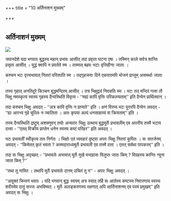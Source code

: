 +++
title = "10  अर्तिनाशनं मुख्यम्"

+++
# 

## अर्तिनाशनं मुख्यम्

![](magazine_images/img-1658309210Bal3.jpg)

जपानदेशे यदा भगवतः बुद्धस्य महान् प्रभावः आसीत् तदा प्रवृत्ता घटना एषा । तस्मिन् काले सर्वत्र शान्तिः प्रसृता आसीत् । युद्धं क्वापि न प्रवर्तते स्म । तस्मात् बहवः भटाः वृत्तिहीनाः जाताः ।

कश्चन भटः वृत्त्यभावात् नितरां परितपति स्म । तद्गृहजनाः दिने एकवारमपि भोजनं प्राप्तुम् असमर्थाः जाताः ।

तस्य गृहात् अनतिदूरे किञ्चन बुद्धमन्दिरम् आसीत् । तत्र भिक्षुद्वयं निवसति स्म । भटः तत् मन्दिरं गत्वा तौ भिक्षू नमस्कृत्य स्वस्य गृहस्य दैन्यस्थितिं विवृत्य - ‘‘मह्यं कापि वृत्तिः परिकल्प्यताम्’’ इति दैन्येन प्रार्थितवान् ।

तदा कश्चन भिक्षुः अवदत् - ‘‘अत्र कापि वृत्तिः न प्राप्यते’’ इति । क्षणं विरम्य भटः पुनरपि दैन्येन अवदत् - ‘‘ह्यः आरभ्य गृहे चुल्लिः न ज्वालिता । अतः कृपया अल्पं धनसाहाय्यं वा क्रियताम्’’ इति ।

तस्य दैन्यस्थितिं द्रष्टुम् अशक्नुवन् तयोः अन्यतरः भिक्षुः उत्थाय बुद्धमूर्तेः प्रभावलीम् एव अपनीय तस्मै भटाय दत्त्वा - ‘‘एतत् विक्रीय प्राप्तेन धनेन स्वस्य कष्टं परिहर’’ इति अवदत् ।

भटः प्रभावलीं स्वीकृत्य ततः निर्गतः । भिक्षोः एतं व्यवहारं दृष्ट्वा अपरः भिक्षुः नितरां कुपितः । सः सतर्जनम् अवदत् - ‘‘किमेतत् कृतं भवता ? अस्मदाराध्यमूर्तेः प्रभावली एव तस्मै दत्ता । एतत् सर्वथा पापकरम्’’ इति ।

तदा सः भिक्षुः अपृच्छत् - ‘‘प्रभावलेः अभावात् मूर्तेः मुखे मन्दहासः विलुप्तः जातः किम् ? विग्रहस्य कान्तिः न्यूना जाता किम् ?’’

‘‘तथा तु नास्ति । तथापि मूर्तेः प्रभावलेः दानम् उचितं तु न’’ - अपरः भिक्षुः अवदत् ।

‘‘अयुक्तं चिन्तनं भवतः । यदि भगवान् बुद्धः स्वयम् अत्र स्यात् तर्हि सः आर्तस्य कष्टस्य निवारणाय स्वस्य शरीरमेव दातुं सज्जः अभविष्यत् । मूर्तेः अलङ्करणस्य रक्षणात् अपि आर्तिनाशनम् एव परमं प्रमुखम्’’ इति अवदत् सः भिक्षुः ।

